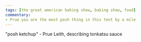 ```yaml
---
tags: [the great american baking show, baking show, food]
commentary:
- Prue you are the most posh thing in this tent by a mile
---
```


"posh ketchup" - Prue Leith, describing tonkatsu sauce

